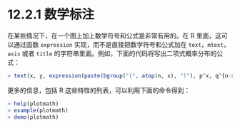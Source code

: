 # 12.2.1 数学标注

在某些情况下，在一个图上加上数学符号和公式是非常有用的。在 R 里面，这可 以通过函数 `expression` 实现，而不是直接把数学符号和公式加在 `text`，`mtext`，`axis` 或者 `title` 的字符串里面。例如，下面的代码将写出二项式概率分布的公式：

```R
> text(x, y, expression(paste(bgroup("(", atop(n, x), ")"), p^x, q^{n-x})))
```

更多的信息，包括 R 这些特性的列表，可以利用下面的命令得到：

```R
> help(plotmath)
> example(plotmath)
> demo(plotmath)
```

